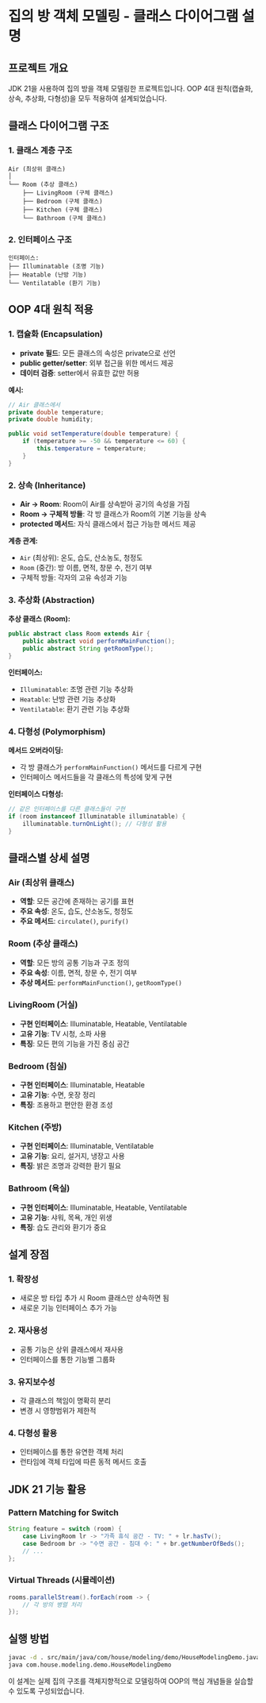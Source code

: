 # 집의 방 객체 모델링 - 클래스 다이어그램 설명

## 프로젝트 개요
JDK 21을 사용하여 집의 방을 객체 모델링한 프로젝트입니다. OOP 4대 원칙(캡슐화, 상속, 추상화, 다형성)을 모두 적용하여 설계되었습니다.

## 클래스 다이어그램 구조

### 1. 클래스 계층 구조
```
Air (최상위 클래스)
│
└── Room (추상 클래스)
    ├── LivingRoom (구체 클래스)
    ├── Bedroom (구체 클래스)
    ├── Kitchen (구체 클래스)
    └── Bathroom (구체 클래스)
```

### 2. 인터페이스 구조
```
인터페이스:
├── Illuminatable (조명 기능)
├── Heatable (난방 기능)
└── Ventilatable (환기 기능)
```

## OOP 4대 원칙 적용

### 1. 캡슐화 (Encapsulation)
- **private 필드**: 모든 클래스의 속성은 private으로 선언
- **public getter/setter**: 외부 접근을 위한 메서드 제공
- **데이터 검증**: setter에서 유효한 값만 허용

**예시:**
```java
// Air 클래스에서
private double temperature;
private double humidity;

public void setTemperature(double temperature) {
    if (temperature >= -50 && temperature <= 60) {
        this.temperature = temperature;
    }
}
```

### 2. 상속 (Inheritance)
- **Air → Room**: Room이 Air를 상속받아 공기의 속성을 가짐
- **Room → 구체적 방들**: 각 방 클래스가 Room의 기본 기능을 상속
- **protected 메서드**: 자식 클래스에서 접근 가능한 메서드 제공

**계층 관계:**
- `Air` (최상위): 온도, 습도, 산소농도, 청정도
- `Room` (중간): 방 이름, 면적, 창문 수, 전기 여부
- 구체적 방들: 각자의 고유 속성과 기능

### 3. 추상화 (Abstraction)
**추상 클래스 (Room):**
```java
public abstract class Room extends Air {
    public abstract void performMainFunction();
    public abstract String getRoomType();
}
```

**인터페이스:**
- `Illuminatable`: 조명 관련 기능 추상화
- `Heatable`: 난방 관련 기능 추상화  
- `Ventilatable`: 환기 관련 기능 추상화

### 4. 다형성 (Polymorphism)
**메서드 오버라이딩:**
- 각 방 클래스가 `performMainFunction()` 메서드를 다르게 구현
- 인터페이스 메서드들을 각 클래스의 특성에 맞게 구현

**인터페이스 다형성:**
```java
// 같은 인터페이스를 다른 클래스들이 구현
if (room instanceof Illuminatable illuminatable) {
    illuminatable.turnOnLight(); // 다형성 활용
}
```

## 클래스별 상세 설명

### Air (최상위 클래스)
- **역할**: 모든 공간에 존재하는 공기를 표현
- **주요 속성**: 온도, 습도, 산소농도, 청정도
- **주요 메서드**: `circulate()`, `purify()`

### Room (추상 클래스)
- **역할**: 모든 방의 공통 기능과 구조 정의
- **주요 속성**: 이름, 면적, 창문 수, 전기 여부
- **추상 메서드**: `performMainFunction()`, `getRoomType()`

### LivingRoom (거실)
- **구현 인터페이스**: Illuminatable, Heatable, Ventilatable
- **고유 기능**: TV 시청, 소파 사용
- **특징**: 모든 편의 기능을 가진 중심 공간

### Bedroom (침실)
- **구현 인터페이스**: Illuminatable, Heatable
- **고유 기능**: 수면, 옷장 정리
- **특징**: 조용하고 편안한 환경 조성

### Kitchen (주방)
- **구현 인터페이스**: Illuminatable, Ventilatable
- **고유 기능**: 요리, 설거지, 냉장고 사용
- **특징**: 밝은 조명과 강력한 환기 필요

### Bathroom (욕실)
- **구현 인터페이스**: Illuminatable, Heatable, Ventilatable
- **고유 기능**: 샤워, 목욕, 개인 위생
- **특징**: 습도 관리와 환기가 중요

## 설계 장점

### 1. 확장성
- 새로운 방 타입 추가 시 Room 클래스만 상속하면 됨
- 새로운 기능 인터페이스 추가 가능

### 2. 재사용성
- 공통 기능은 상위 클래스에서 재사용
- 인터페이스를 통한 기능별 그룹화

### 3. 유지보수성
- 각 클래스의 책임이 명확히 분리
- 변경 시 영향범위가 제한적

### 4. 다형성 활용
- 인터페이스를 통한 유연한 객체 처리
- 런타임에 객체 타입에 따른 동적 메서드 호출

## JDK 21 기능 활용

### Pattern Matching for Switch
```java
String feature = switch (room) {
    case LivingRoom lr -> "가족 휴식 공간 - TV: " + lr.hasTv();
    case Bedroom br -> "수면 공간 - 침대 수: " + br.getNumberOfBeds();
    // ...
};
```

### Virtual Threads (시뮬레이션)
```java
rooms.parallelStream().forEach(room -> {
    // 각 방의 병렬 처리
});
```

## 실행 방법
```bash
javac -d . src/main/java/com/house/modeling/demo/HouseModelingDemo.java
java com.house.modeling.demo.HouseModelingDemo
```

이 설계는 실제 집의 구조를 객체지향적으로 모델링하여 OOP의 핵심 개념들을 실습할 수 있도록 구성되었습니다.